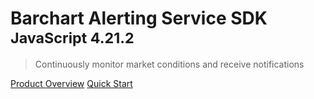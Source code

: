 # Barchart Alerting Service SDK <small>JavaScript 4.21.2</small>

> Continuously monitor market conditions and receive notifications

[Product Overview](/content/product_overview)
[Quick Start](/content/quick_start)